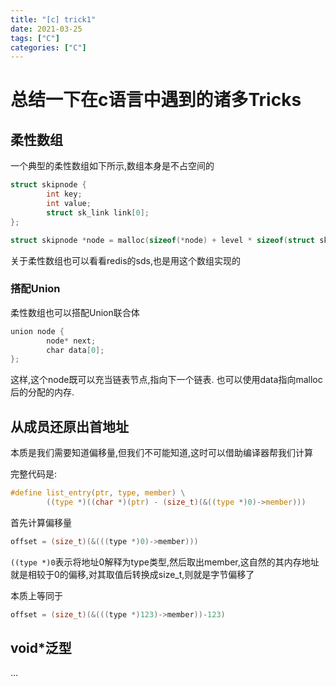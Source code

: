 ```yaml
---
title: "[c] trick1"
date: 2021-03-25
tags: ["C"]
categories: ["C"]
---
```


# 总结一下在c语言中遇到的诸多Tricks

## 柔性数组

一个典型的柔性数组如下所示,数组本身是不占空间的

```c
struct skipnode {
        int key;
        int value;
        struct sk_link link[0];
};

struct skipnode *node = malloc(sizeof(*node) + level * sizeof(struct sk_link));
```

关于柔性数组也可以看看redis的sds,也是用这个数组实现的

### 搭配Union

柔性数组也可以搭配Union联合体

```go
union node {
        node* next;
        char data[0];
};
```

这样,这个node既可以充当链表节点,指向下一个链表. 也可以使用data指向malloc后的分配的内存.



## 从成员还原出首地址

本质是我们需要知道偏移量,但我们不可能知道,这时可以借助编译器帮我们计算

完整代码是:

```c
#define list_entry(ptr, type, member) \
        ((type *)((char *)(ptr) - (size_t)(&((type *)0)->member)))
```

首先计算偏移量

```c
offset = (size_t)(&(((type *)0)->member)))
```

`((type *)0`表示将地址0解释为type类型,然后取出member,这自然的其内存地址就是相较于0的偏移,对其取值后转换成size_t,则就是字节偏移了

本质上等同于

```c
offset = (size_t)(&(((type *)123)->member))-123)
```





## void*泛型

...



